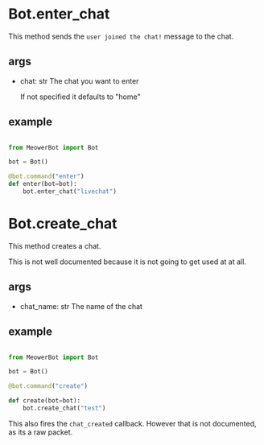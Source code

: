 # Bot.enter_chat

This method sends the `user joined the chat!` message to the chat.


## args

- chat: str
  The chat you want to enter

  If not specified it defaults to "home"


## example

```py

from MeowerBot import Bot

bot = Bot()

@bot.command("enter")
def enter(bot=bot):
	bot.enter_chat("livechat")

```

# Bot.create_chat

This method creates a chat.

This is not well documented because it is not going to get used at at all.

## args

- chat_name: str
  The name of the chat


## example

```py

from MeowerBot import Bot

bot = Bot()

@bot.command("create")

def create(bot=bot):
	bot.create_chat("test")

```

This also fires the `chat_created` callback. However that is not documented, as its a raw packet.


